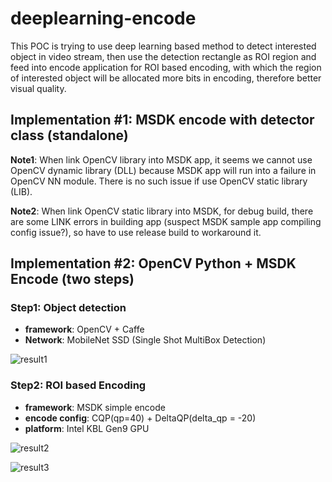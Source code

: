 # deeplearning-encode

This POC is trying to use deep learning based method to detect interested object in video stream, then use the detection rectangle as ROI region and feed into encode application for ROI based encoding, with which the region of interested object will be allocated more bits in encoding, therefore better visual quality.

## Implementation #1: MSDK encode with detector class (standalone)

**Note1**: When link OpenCV library into MSDK app, it seems we cannot use OpenCV dynamic library (DLL) because MSDK app will run into a failure in OpenCV NN module. There is no such issue if use OpenCV static library (LIB). 

**Note2**: When link OpenCV static library into MSDK, for debug build, there are some LINK errors in building app (suspect MSDK sample app compiling config issue?), so have to use release build to workaround it.


## Implementation #2: OpenCV Python + MSDK Encode (two steps)

### Step1: Object detection

- **framework**: OpenCV + Caffe
- **Network**: MobileNet SSD (Single Shot MultiBox Detection)

![result1](https://github.com/mintaka33/deeplearning-encode/blob/master/result/p1.png?raw=true)

### Step2: ROI based Encoding

- **framework**: MSDK simple encode
- **encode config**: CQP(qp=40) + DeltaQP(delta_qp = -20)
- **platform**: Intel KBL Gen9 GPU

![result2](https://github.com/mintaka33/deeplearning-encode/blob/master/result/p2.png?raw=true)

![result3](https://github.com/mintaka33/deeplearning-encode/blob/master/result/p3.png?raw=true)
